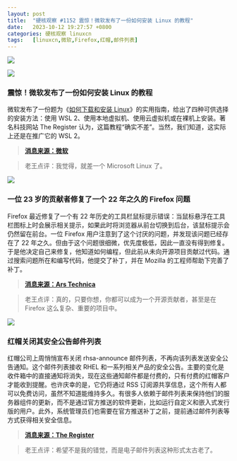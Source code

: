 ```yaml
---
layout: post
title:	"硬核观察 #1152 震惊！微软发布了一份如何安装 Linux 的教程"
date:	2023-10-12 19:27:57 +0800 
categories:	硬核观察 linuxcn 
tags:	[linuxcn,微软,Firefox,红帽,邮件列表]
---
```



![](/Asserts/Images//attachment/album/202310/12/192239gxfgfegu84244g86.jpg)


![](/Asserts/Images//attachment/album/202310/12/192248ruckqawad1ku1adz.jpg)


### 震惊！微软发布了一份如何安装 Linux 的教程


微软发布了一份题为《[如何下载和安装 Linux](https://learn.microsoft.com/en-us/linux/install)》的实用指南，给出了四种可供选择的安装方法：使用 WSL 2、使用本地虚拟机、使用云虚拟机或在裸机上安装。著名科技网站 The Register 认为，这篇教程“确实不差”。当然，我们知道，这实际上还是在推广它的 WSL 2。



> 
> **[消息来源：微软](https://learn.microsoft.com/en-us/linux/install)**
> 
> 
> 



> 
> 老王点评：我觉得，就差一个 Microsoft Linux 了。
> 
> 
> 


![](/Asserts/Images//attachment/album/202310/12/192257r4vu02ukifk7nn22.jpg)


### 一位 23 岁的贡献者修复了一个 22 年之久的 Firefox 问题


Firefox 最近修复了一个有 22 年历史的工具栏鼠标提示错误：当鼠标悬浮在工具栏图标上时会展示相关提示，如果此时将浏览器从前台切换到后台，该鼠标提示会仍然留在前台。一位 Firefox 用户注意到了这个讨厌的问题，并发现该问题已经存在了 22 年之久。但由于这个问题很细微，优先度极低，因此一直没有得到修复。于是他决定自己来修复，他知道如何编程，但此前从未向开源项目贡献过代码。通过搜索问题所在和编写代码，他提交了补丁，并在 Mozilla 的工程师帮助下完善了补丁。



> 
> **[消息来源：Ars Technica](https://arstechnica.com/gadgets/2023/10/22-year-old-firefox-tooltip-bug-fixed-in-a-few-lines-offering-hope-to-us-all/)**
> 
> 
> 



> 
> 老王点评：真的，只要你想，你都可以成为一个开源贡献者，甚至是在 Firefox 这么复杂、重要的项目中。
> 
> 
> 


![](/Asserts/Images//attachment/album/202310/12/192312dnd9j1vqzotrkjvi.jpg)


### 红帽关闭其安全公告邮件列表


红帽公司上周悄悄宣布关闭 rhsa-announce 邮件列表，不再向该列表发送安全公告通知。这个邮件列表接收 RHEL 和一系列相关产品的安全公告。主要的变化是收件箱中的直接通知将消失，现在这些通知邮件都是付费的，只有付费的红帽客户才能收到提醒。也许庆幸的是，它仍将通过 RSS 订阅源共享信息，这个所有人都可以免费访问，虽然不知道能维持多久。有很多人依赖于邮件列表来保持他们的服务器组件的更新，而不是通过官方推送的软件更新，比如运行自定义和嵌入式发行版的用户。此外，系统管理员们也需要在官方推送补丁之前，提前通过邮件列表等方式获得相关安全信息。



> 
> **[消息来源：The Register](https://www.theregister.com/2023/10/11/red_hat_closed_rhsa_announce/)**
> 
> 
> 



> 
> 老王点评：希望不是我的错觉，而是电子邮件列表这种形式太古老了。
> 
> 
>
